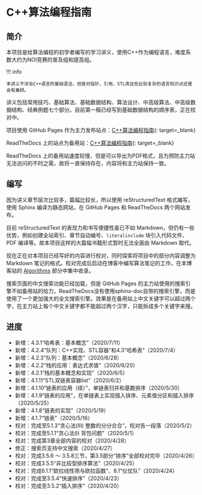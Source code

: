 # C++算法编程指南

## 简介 

本项目是给算法编程的初学者编写的学习讲义，使用C++作为编程语言，难度系数大约为NOI竞赛的普及组和提高组。

!!! info

    本讲义不涉及C++语言的基础语法，但是对指针、引用、STL库这些比较复杂的语言知识点还是会有兼顾。

讲义包括常用技巧、基础算法、基础数据结构、算法设计、中高级算法、中高级数据结构、经典例题七个部分。目前第一稿已经写到基础数据结构的顺序表，正在校对中。

项目使用 GitHub Pages 作为主力发布站点：[C++算法编程指南](https://majorli.github.io/algo_guide/){: target=_blank}

ReadTheDocs 上的站点为备用站：[C++算法编程指南](https://algo-guide.readthedocs.io/zh_CN/latest/){: target=_blank}

ReadTheDocs 上的备用站速度较慢，但是可以导出为PDF格式，且为预防主力站无法访问的不时之需，故将一直保持存在，内容将和主力站保持一致。

## 编写

因为讲义章节层次比较多，篇幅比较长，所以使用 reStructuredText 格式编写，使用 Sphinx 编译为静态网站，在 GitHub Pages 和 ReadTheDocs 两个网站发布。

目前 reStructuredText 的表现力和书写便捷性虽已不如 Markdown，但仍有一些优势，例如创建全站索引、章节自动编号、``literalinclude`` 块引入代码文件、PDF 编译等。故本项目这样的大篇幅书籍形式暂时无法全面由 Markdown 取代。

现在正在对本项目已经写好的内容进行校对，同时探索将项目中的部分内容调整为 Markdown 笔记的格式。校对完成后启动在博客中编写算法笔记的工作，在本博客站的 [Algorithms](../notes/algos/overview.md) 部分中集中收录。

搜索页面的中文搜索功能已经加载，但是 GitHub Pages 的主力站使用的搜索引擎不如备用站的给力，ReadTheDocs没有使用sphinx-doc自带的搜索引擎，而是使用了一个更加强大的全文搜索引擎。效果是在备用站上中文关键字可以超过两个字，在主力站上每个中文关键字都不能超过两个汉字，只能拆成多个关键字来搜。

## 进度

- 新增：4.3.1“哈希表：基本概念”（2020/7/11）
- 新增：4.2.4“队列：C++实现、STL容器”和4.3“哈希表”（2020/7/4）
- 新增：4.2.3“队列：基本概念”（2020/6/28）
- 新增：4.2.2“栈的应用：表达式求值”（2020/6/20）
- 新增：4.2.1“栈的基本概念和实现”（2020/6/5）
- 新增：4.1.11“STL双链表容器list”（2020/6/2）
- 新增：4.1.10“链表的应用（续）”，单链表归并和基数排序（2020/5/30）
- 新增：4.1.9“链表的应用”，在单链表上实现插入排序、元素值分区和插入排序（2020/5/25）
- 新增：4.1.8“链表的实现”（2020/5/19）
- 新增：4.1.7“链表”（2020/5/16）
- 校对：完成至5.1.3“贪心法(III) 整数的分分合合”，校对告一段落（2020/5/2）
- 校对：完成至5.1.1“贪心法(I) 背包问题”（2020/5/1）
- 校对：完成第3章全部内容的校对（2020/4/28）
- 修正：搜索页支持中文搜索（2020/4/27）
- 校对：完成3.5.6 ～ 3.5.8三节，第3.5部分“排序”全部校对完毕（2020/4/26）
- 校对：完成3.5.5“非比较型排序算法”（2020/4/25）
- 校对：完成6.1.1“欧拉线性筛与欧拉函数”、8.1“仪仗队”（2020/4/24）
- 校对：完成至3.5.4“快速排序”（2020/4/23）
- 校对：完成至3.5.2“插入排序”（2020/4/20）

